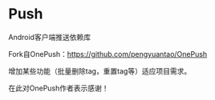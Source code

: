 # Push
Android客户端推送依赖库

Fork自OnePush：https://github.com/pengyuantao/OnePush

增加某些功能（批量删除tag，重置tag等）适应项目需求。

在此对OnePush作者表示感谢！

